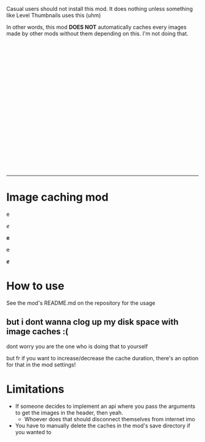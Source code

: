 Casual users should not install this mod. It does nothing unless something like Level Thumbnails uses this (uhm)

In other words, this mod **DOES NOT** automatically caches every images made by other mods without them depending on this. I'm not doing that.

```

























```
---
# Image caching mod

e

*e*

**e**

~~e~~

___e___

# How to use
See the mod's README.md on the repository for the usage

## but i dont wanna clog up my disk space with image caches :(
dont worry you are the one who is doing that to yourself

but fr if you want to increase/decrease the cache duration, there's an option for that in the mod settings!

# Limitations
- If someone decides to implement an api where you pass the arguments to get the images in the header, then yeah.
  - Whoever does that should disconnect themselves from internet imo
- You have to manually delete the caches in the mod's save directory if you wanted to